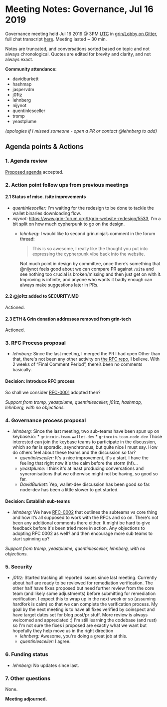 # Meeting Notes: Governance, Jul 16 2019

Governance meeting held Jul 16 2019 @ 3PM [UTC](http://www.timebie.com/std/utc.php) in [grin/Lobby on Gitter](https://gitter.im/grin_community/Lobby), full chat transcript [here](https://gitter.im/grin_community/Lobby?at=5d2de68001621760bcc5b6bb). Meeting lasted ~ 30 min.

Notes are truncated, and conversations sorted based on topic and not always chronological. Quotes are edited for brevity and clarity, and not always exact. 

**Community attendance:**
* davidburkett
* hashmap
* jaspervdm
* j01tz
* lehnberg
* nijynot
* quentinlesceller
* tromp
* yeastplume

_(apologies if I missed someone - open a PR or contact @lehnberg to add)_

## Agenda points & Actions

### 1. Agenda review
[Proposed agenda](https://github.com/mimblewimble/grin-pm/issues/161) accepted.

### 2. Action point follow ups from previous meetings

#### 2.1 Status of misc. /site improvements

* _quentinlesceller:_ I'm waiting for the redesign to be done to tackle the wallet binaries downloading flow.
* _nijynot:_ https://www.grin-forum.org/t/grin-website-redesign/5533, I'm a bit split on how much cypherpunk to go on the design. 
   * _lehnberg:_ I would like to second grin.ninja’s comment in the forum thread:
      > This is so awesome, I really like the thought you put into expressing the cypherpunk vibe back into the website.

       Not much point in design by committee, once there’s something that @nijynot feels good about we can compare PR against `/site` and see nothing too crucial is broken/missing and then just get on with it. Improving is infinite, and anyone who wants it badly enough can always make suggestions later in PRs.

#### 2.2 @jo1tz added to SECURITY.MD
Actioned.

#### 2.3 ETH & Grin donation addresses removed from grin-tech
Actioned.


### 3. RFC Process proposal

* _lehnberg:_ Since the last meeting, I merged the PR I had open
Other than that, there's not been any other activity on [the RFC repo](https://github.com/mimblewimble/grin-rfcs), I believe. With 2 weeks of “Final Comment Period”, there’s been no comments basically. 

#### Decision: Introduce RFC process
So shall we consider [RFC-0001](https://github.com/mimblewimble/grin-rfcs/blob/master/text/0001-rfc-process.md) adopted then?

_Support from tromp, yeastplume, quentinlesceller, j01tz, hashmap, lehnberg, with no objections._

### 4. Governance process proposal

* _lehnberg:_ Since the last meeting, two sub-teams have been spun up on keybase.io:
      * `grincoin.team.wallet-dev`
      * `grincoin.team.node-dev`
   Those interested can join the keybase teams to participate in the discussion, which so far is sporadic, asynchronous, but quite nice I must say. How do others feel about these teams and the discussion so far?
   * _quentinlesceller:_ It's a nice improvement, it's a start. I have the feeling that right now it's the calm before the storm (hf)...
   * _yeastplume:_ I think it's at least producing conversations and syncronisations that we otherwise might not be having, so good so far.
   * _DavidBurkett:_ Yep, wallet-dev discussion has been good so far. node-dev has been a little slower to get started.

#### Decision: Establish sub-teams
* _lehnberg:_ We have [RFC-0002](https://github.com/mimblewimble/grin-rfcs/blob/master/text/0002-grin-governance.md) that outlines the subteams vs core thing and how it’s all supposed to work with the RFCs and so on. There's not been any additional comments there either. It might be hard to give feedback before it's been tried more in action.
Any objections to adopting RFC 0002 as well? and then encourage more sub teams to start spinning up?

_Support from tromp, yeastplume, quentinlesceller, lehnberg, with no objections._


### 5. Security

* _j01tz:_ Started tracking all reported issues since last meeting. Currently about half are ready to be reviewed for remediation verification. The other half have fixes proposed but need further review from the core team (and likely some adjustments) before submitting for remediation verification.
   I expect this to wrap up in the next week or so (assuming hardfork is calm) so that we can complete the verification process. My goal by the next meeting is to have all fixes verified by coinspect and have target dates set for blog post/pr stuff.
   More review is always welcomed and appreciated :) I'm still learning the codebase (and rust) so I'm not sure the fixes i proposed are exactly what we want but hopefully they help move us in the right direction
   * _lehnberg:_ Awesome, you're doing a great job at this.
   * _quentinlesceller:_ I agree. 

### 6. Funding status

* _lehnberg:_ No updates since last.


### 7. Other questions

None.

**Meeting adjourned.**
